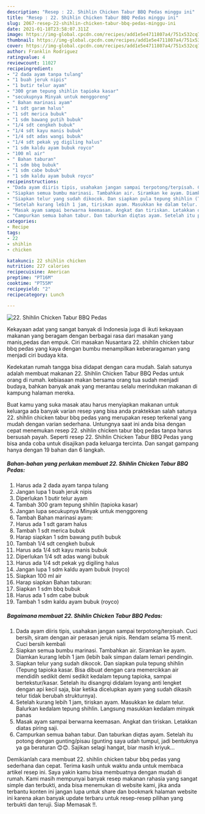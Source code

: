 ```yaml
---
description: "Resep : 22. Shihlin Chicken Tabur BBQ Pedas minggu ini"
title: "Resep : 22. Shihlin Chicken Tabur BBQ Pedas minggu ini"
slug: 2067-resep-22-shihlin-chicken-tabur-bbq-pedas-minggu-ini
date: 2021-01-18T23:58:07.311Z
image: https://img-global.cpcdn.com/recipes/add1e5e4711807a4/751x532cq70/22-shihlin-chicken-tabur-bbq-pedas-foto-resep-utama.jpg
thumbnail: https://img-global.cpcdn.com/recipes/add1e5e4711807a4/751x532cq70/22-shihlin-chicken-tabur-bbq-pedas-foto-resep-utama.jpg
cover: https://img-global.cpcdn.com/recipes/add1e5e4711807a4/751x532cq70/22-shihlin-chicken-tabur-bbq-pedas-foto-resep-utama.jpg
author: Franklin Rodriguez
ratingvalue: 4
reviewcount: 11027
recipeingredient:
- "2 dada ayam tanpa tulang"
- "1 buah jeruk nipis"
- "1 butir telur ayam"
- "300 gram tepung shihlin tapioka kasar"
- "secukupnya Minyak untuk menggoreng"
- " Bahan marinasi ayam"
- "1 sdt garam halus"
- "1 sdt merica bubuk"
- "1 sdm bawang putih bubuk"
- "1/4 sdt cengkeh bubuk"
- "1/4 sdt kayu manis bubuk"
- "1/4 sdt adas wangi bubuk"
- "1/4 sdt pekak yg digiling halus"
- "1 sdm kaldu ayam bubuk royco"
- "100 ml air"
- " Bahan taburan"
- "1 sdm bbq bubuk"
- "1 sdm cabe bubuk"
- "1 sdm kaldu ayam bubuk royco"
recipeinstructions:
- "Dada ayam diiris tipis, usahakan jangan sampai terpotong/terpisah. Cuci bersih, siram dengan air perasan jeruk nipis. Rendam selama 15 menit. Cuci bersih kembali"
- "Siapkan semua bumbu marinasi. Tambahkan air. Siramkan ke ayam. Diamkan kurang lebih 1 jam (lebih baik simpan dalam lemari pendingin."
- "Siapkan telur yang sudah dikocok. Dan siapkan pula tepung shihlin (Tepung tapioka kasar. Bisa dibuat dengan cara memercikkan air mendidih sedikit demi sedikit kedalam tepung tapioka, sampai bertekstur/kasar. Setelah itu disangrqi didalam loyang anti lengket dengan api kecil saja, biar ketika dicelupkan ayam yang sudah dikasih telur tidak berubah strukturnya)."
- "Setelah kurang lebih 1 jam, tiriskan ayam. Masukkan ke dalam telur. Balurkan kedalam tepung shihlin. Langsung masukkan kedalam minyak panas"
- "Masak ayam sampai berwarna keemasan. Angkat dan tiriskan. Letakkan diatas piring saji."
- "Campurkan semua bahan tabur. Dan taburkan diqtas ayam. Setelah itu potong dengan gunting/pisau (gunting saya udah tumpul, jadi bentuknya ya ga beraturan 😊😊. Sajikan selagi hangat, biar masih kriyuk..."
categories:
- Recipe
tags:
- 22
- shihlin
- chicken

katakunci: 22 shihlin chicken 
nutrition: 227 calories
recipecuisine: American
preptime: "PT16M"
cooktime: "PT55M"
recipeyield: "2"
recipecategory: Lunch

---
```



![22. Shihlin Chicken Tabur BBQ Pedas](https://img-global.cpcdn.com/recipes/add1e5e4711807a4/751x532cq70/22-shihlin-chicken-tabur-bbq-pedas-foto-resep-utama.jpg)

Kekayaan adat yang sangat banyak di Indonesia juga di ikuti kekayaan makanan yang beragam dengan berbagai rasa dari masakan yang manis,pedas dan empuk. Ciri masakan Nusantara 22. shihlin chicken tabur bbq pedas yang kaya dengan bumbu menampilkan keberaragaman yang menjadi ciri budaya kita.




Kedekatan rumah tangga bisa didapat dengan cara mudah. Salah satunya adalah membuat makanan 22. Shihlin Chicken Tabur BBQ Pedas untuk orang di rumah. kebiasaan makan bersama orang tua sudah menjadi budaya, bahkan banyak anak yang merantau selalu merindukan makanan di kampung halaman mereka.

Buat kamu yang suka masak atau harus menyiapkan makanan untuk keluarga ada banyak varian resep yang bisa anda praktekkan salah satunya 22. shihlin chicken tabur bbq pedas yang merupakan resep terkenal yang mudah dengan varian sederhana. Untungnya saat ini anda bisa dengan cepat menemukan resep 22. shihlin chicken tabur bbq pedas tanpa harus bersusah payah.
Seperti resep 22. Shihlin Chicken Tabur BBQ Pedas yang bisa anda coba untuk disajikan pada keluarga tercinta. Dan sangat gampang hanya dengan 19 bahan dan 6 langkah.


<!--inarticleads1-->

##### Bahan-bahan yang perlukan membuat 22. Shihlin Chicken Tabur BBQ Pedas:

1. Harus ada 2 dada ayam tanpa tulang
1. Jangan lupa 1 buah jeruk nipis
1. Diperlukan 1 butir telur ayam
1. Tambah 300 gram tepung shihlin (tapioka kasar)
1. Jangan lupa secukupnya Minyak untuk menggoreng
1. Tambah  Bahan marinasi ayam:
1. Harus ada 1 sdt garam halus
1. Tambah 1 sdt merica bubuk
1. Harap siapkan 1 sdm bawang putih bubuk
1. Tambah 1/4 sdt cengkeh bubuk
1. Harus ada 1/4 sdt kayu manis bubuk
1. Diperlukan 1/4 sdt adas wangi bubuk
1. Harus ada 1/4 sdt pekak yg digiling halus
1. Jangan lupa 1 sdm kaldu ayam bubuk (royco)
1. Siapkan 100 ml air
1. Harap siapkan  Bahan taburan:
1. Siapkan 1 sdm bbq bubuk
1. Harus ada 1 sdm cabe bubuk
1. Tambah 1 sdm kaldu ayam bubuk (royco)




<!--inarticleads2-->

##### Bagaimana membuat  22. Shihlin Chicken Tabur BBQ Pedas:

1. Dada ayam diiris tipis, usahakan jangan sampai terpotong/terpisah. Cuci bersih, siram dengan air perasan jeruk nipis. Rendam selama 15 menit. Cuci bersih kembali
1. Siapkan semua bumbu marinasi. Tambahkan air. Siramkan ke ayam. Diamkan kurang lebih 1 jam (lebih baik simpan dalam lemari pendingin.
1. Siapkan telur yang sudah dikocok. Dan siapkan pula tepung shihlin (Tepung tapioka kasar. Bisa dibuat dengan cara memercikkan air mendidih sedikit demi sedikit kedalam tepung tapioka, sampai bertekstur/kasar. Setelah itu disangrqi didalam loyang anti lengket dengan api kecil saja, biar ketika dicelupkan ayam yang sudah dikasih telur tidak berubah strukturnya).
1. Setelah kurang lebih 1 jam, tiriskan ayam. Masukkan ke dalam telur. Balurkan kedalam tepung shihlin. Langsung masukkan kedalam minyak panas
1. Masak ayam sampai berwarna keemasan. Angkat dan tiriskan. Letakkan diatas piring saji.
1. Campurkan semua bahan tabur. Dan taburkan diqtas ayam. Setelah itu potong dengan gunting/pisau (gunting saya udah tumpul, jadi bentuknya ya ga beraturan 😊😊. Sajikan selagi hangat, biar masih kriyuk...




Demikianlah cara membuat 22. shihlin chicken tabur bbq pedas yang sederhana dan cepat. Terima kasih untuk waktu anda untuk membaca artikel resep ini. Saya yakin kamu bisa membuatnya dengan mudah di rumah. Kami masih mempunyai banyak resep makanan rahasia yang sangat simple dan terbukti, anda bisa menemukan di website kami, jika anda terbantu konten ini jangan lupa untuk share dan bookmark halaman website ini karena akan banyak update terbaru untuk resep-resep pilihan yang terbukti dan teruji. Siap Memasak !!. 
